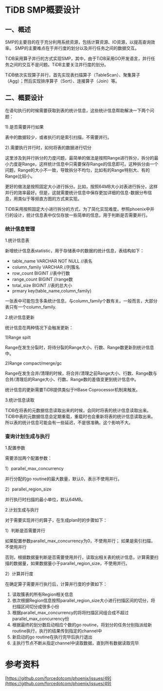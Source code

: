 # TiDB SMP概要设计 #
## 一、概述 ##
SMP的主要目的在于充分利用系统资源，包括计算资源、IO资源，以提高查询效率。
SMP的主要难点在于并行度的划分以及并行任务之间的数据交互。

TiDB采用算子并行的方式实现SMP，其中，由于TiDB采用GO开发语言，并行任务之间的交互不是问题。TiDB主要关注并行度的划分。

TiDB依次实现算子并行，首先实现表扫描算子（TableScan）、聚集算子（Agg）；然后实现排序算子（Sort）、连接算子（Join）等。
## 二、概要设计 ##
在语句执行的时候需要获取到表的统计信息，这些统计信息帮助解决一下两个问题：

1).是否需要并行如果

表中的数据较少，或者执行的是索引扫描，不需要并行。

2).需要执行并行时，如何将表的数据进行切分

这里涉及到并行拆分的力度问题，最简单的做法是按照Range进行拆分，拆分的最小力度是Range，这样统计信息中只需要保存Range的信息即可。这种拆分由一个问题，Range的大小不一致，导致拆分不均匀，比如有的Range特别大、有的Range比较小。

更好的做法是按照固定大小进行拆分。比如，按照64MB大小对表进行拆分，这样并行的效率最好。但是，这就需要统计信息中保存更加详细的信息-数据分布信息，用类似于等频直方图的方式来实现。

TiDB采用按照固定大小进行拆分的方式，为了简化实现难度，参照phoenix中并行的设计，统计信息表中仅仅存放一些简单的信息，用于判断是否需要并行。

### 统计信息管理 ###
1.统计信息表

新增统计信息表statistic，用于存储表中的数据的统计信息，表结构如下：

- table_name	VARCHAR NOT NULL	//表名
- column_family	VARCHAR				//列簇名
- row_count		BIGINT				//表中行数
- range_count	BIGINT				//range数
- total_size	BIGINT				//表的总大小
- prmary key(table_name,column_family)

一张表中可能包含多条统计信息，与column_family个数有关。一般而言，大部分表只有一个column_family.


2.统计信息更新

统计信息在两种情况下会触发更新：

1)Range spilt

Range在发生分裂时，将待分裂的Range大小、行数、Range数更新到统计信息中。

2)Range compact/merge/gc

Range在发生合并/清理的时候，将合并/清理之前Range大小、行数、Range数与合并/清理后的Range大小、行数、Range数的差值变更到统计信息中。

统计信息的更新需要TiDB提供类似于HBase Coprocessor机制来触发。


3.统计信息读取

TiDB在将表的元数据信息读取出来的时候，会同时将表的统计信息读取出来。TiDB中表的元数据信息会定期重载，重载时也会重新将表的统计信息读取出来。所以表的统计信息可能会有一些延迟，不是很准确，这个影响不大。

### 查询计划生成与执行 ###
1.配置参数

需要添加两个配置参数：

1）parallel\_max\_concurrency

并行分配的go routine的最大数量，默认0，表示不使用并行。

2）parallel\_region\_size

并行执行时扫描的最小单位，默认64MB。


2.计划生成与执行

对于需要实现并行的算子，在生成plan时的步骤如下：

1）判断是否需要并行

如果配置参数parallel\_max\_concurrency为0，不使用并行；
如果是索引扫描，不使用并行

否则，根据数据量判断是否需要使用并行，读取出相关表的统计信息，计算需要扫描的数据量，如果数据量小于parallel\_region\_size，不使用并行。

2）计算并行度

在确定算子需要并行执行后，计算并行度的步骤如下：

1. 读取簇表的所有Region相关信息
2. 依次根据Region信息按照parallel\_region\_size大小进行扫描区间的切分，将扫描区间切分成很多小份
3. 根据parallel\_max\_concurrency的将将扫描区间组合成不超过parallel\_max\_concurrency份
4. 根据最终的划分数启动相应个数的go routine，将划分的任务分别指派给新routine执行，执行的结果传到指定的channel中
5. 新启动的go routine在执行完毕后执行退出
6. 主执行节点不断从指定channel中读取数据，直到所有数据读取完毕

# 参考资料 #
[https://github.com/forcedotcom/phoenix/issues/49](https://github.com/forcedotcom/phoenix/issues/49)
